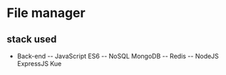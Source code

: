 # File manager
## stack used
- Back-end
-- JavaScript ES6
-- NoSQL MongoDB
-- Redis
-- NodeJS ExpressJS Kue
